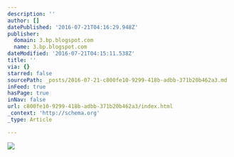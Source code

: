 ```yaml
---
description: ''
author: []
datePublished: '2016-07-21T04:16:29.948Z'
publisher:
  domain: 3.bp.blogspot.com
  name: 3.bp.blogspot.com
dateModified: '2016-07-21T04:15:11.538Z'
title: ''
via: {}
starred: false
sourcePath: _posts/2016-07-21-c800fe10-9299-418b-adbb-371b20b462a3.md
inFeed: true
hasPage: true
inNav: false
url: c800fe10-9299-418b-adbb-371b20b462a3/index.html
_context: 'http://schema.org'
_type: Article

---
```

![](http://3.bp.blogspot.com/-y9Bxz5iPOGA/TVjYyNZ4oEI/AAAAAAAAEak/Z3ZkyVoC85w/s1600/Steve+McQueen28.jpg)